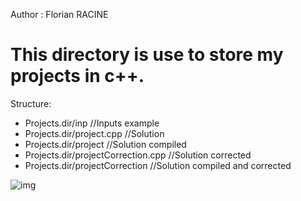 Author : Florian RACINE

<h1> This directory is use to store my projects in c++. </h1>

Structure: 
- Projects.dir/inp //Inputs example
- Projects.dir/project.cpp //Solution
- Projects.dir/project //Solution compiled
- Projects.dir/projectCorrection.cpp //Solution corrected
- Projects.dir/projectCorrection //Solution compiled and corrected

![img](https://user-images.githubusercontent.com/103432737/208799082-52db9477-5425-48a3-9956-9c021d8de344.png)
